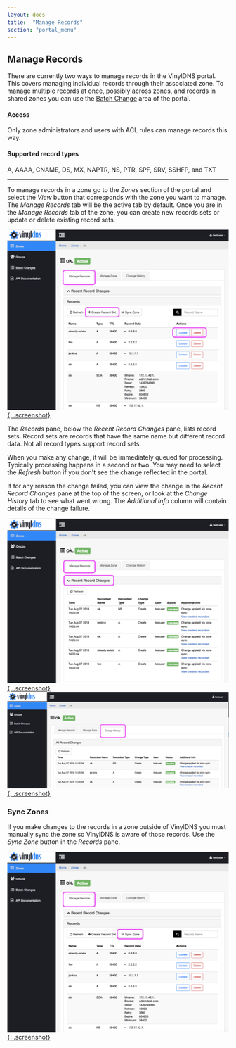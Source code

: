 ```yaml
---
layout: docs
title:  "Manage Records"
section: "portal_menu"
---
```

## Manage Records <a id="managingRecords"></a>
There are currently two ways to manage records in the VinylDNS portal. This covers managing individual records through their associated zone. To manage multiple records at once, possibly across zones, and records in shared zones you can use the [Batch Change](batch-changes) area of the portal.

#### Access
Only zone administrators and users with ACL rules can manage records this way.

#### Supported record types
A, AAAA, CNAME, DS, MX, NAPTR, NS, PTR, SPF, SRV, SSHFP, and TXT

---

To manage records in a zone go to the *Zones* section of the portal and select the *View* button that corresponds with the zone you want to manage. The *Manage Records* tab will be the active tab by default. Once you are in the *Manage Records* tab of the zone, you can create new records sets or update or delete existing record sets.

[![Zone Records in Manage Records tab screenshot](../img/portal/zone-records-annotated.png){: .screenshot}](../img/portal/zone-records-annotated.png)

The *Records* pane, below the *Recent Record Changes* pane, lists record sets. Record sets are records that have the same
name but different record data.  Not all record types support record sets.

When you make any change, it will be immediately queued for processing. Typically processing happens in a second or two. You may need to select the *Refresh* button if you don't see the change reflected in the portal.

If for any reason the change failed, you can view the change in the *Recent Record Changes* pane
at the top of the screen, or look at the *Change History* tab to see what went wrong.
The *Additional Info* column will contain details of the change failure.

[![Recent Changes section in Manage Records tab screenshot](../img/portal/manage-records-annotated.png){: .screenshot}](../img/portal/manage-records-annotated.png)
[![Change History tab screenshot](../img/portal/change-history-annotated.png){: .screenshot}](../img/portal/change-history-annotated.png)


### Sync Zones
If you make changes to the records in a zone outside of VinylDNS you must manually sync the zone so VinylDNS is aware of those records. Use the *Sync Zone* button in the *Records* pane.

[![Sync zones screenshot](../img/portal/sync-zones-annotated.png){: .screenshot}](../img/portal/sync-zones-annotated.png)
